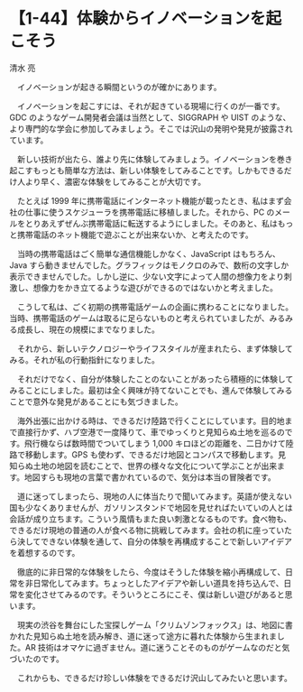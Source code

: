 # 【1-44】体験からイノベーションを起こそう

<div class="author">清水 亮</div>

　イノベーションが起きる瞬間というのが確かにあります。

　イノベーションを起こすには、それが起きている現場に行くのが一番です。GDC のようなゲーム開発者会議は当然として、SIGGRAPH や UIST のような、より専門的な学会に参加してみましょう。そこでは沢山の発明や発見が披露されています。

　新しい技術が出たら、誰より先に体験してみましょう。イノベーションを巻き起こすもっとも簡単な方法は、新しい体験をしてみることです。しかもできるだけ人より早く、濃密な体験をしてみることが大切です。

　たとえば 1999 年に携帯電話にインターネット機能が載ったとき、私はまず会社の仕事に使うスケジューラを携帯電話に移植しました。それから、PC のメールをとりあえずぜんぶ携帯電話に転送するようにしました。そのあと、私はもっと携帯電話のネット機能で遊ぶことが出来ないか、と考えたのです。

　当時の携帯電話はごく簡単な通信機能しかなく、JavaScript はもちろん、Java すら動きませんでした。グラフィックはモノクロのみで、数桁の文字しか表示できませんでした。しかし逆に、少ない文字によって人間の想像力をより刺激し、想像力をかき立てるような遊びができるのではないかと考えました。

　こうして私は、ごく初期の携帯電話ゲームの企画に携わることになりました。当時、携帯電話のゲームは取るに足らないものと考えられていましたが、みるみる成長し、現在の規模にまでなりました。

　それから、新しいテクノロジーやライフスタイルが産まれたら、まず体験してみる。それが私の行動指針になりました。

　それだけでなく、自分が体験したことのないことがあったら積極的に体験してみることにしました。最初は全く興味が持てないことでも、進んで体験してみることで意外な発見があることにも気づきました。

　海外出張に出かける時は、できるだけ陸路で行くことにしています。目的地まで直接行かず、ハブ空港で一度降りて、車でゆっくりと見知らぬ土地を巡るのです。飛行機ならば数時間でついてしまう 1,000 キロほどの距離を、二日かけて陸路で移動します。GPS も使わず、できるだけ地図とコンパスで移動します。見知らぬ土地の地図を読むことで、世界の様々な文化について学ぶことが出来ます。地図すらも現地の言葉で書かれているので、気分は本当の冒険者です。

　道に迷ってしまったら、現地の人に体当たりで聞いてみます。英語が使えない国も少なくありませんが、ガソリンスタンドで地図を見せればたいていの人とは会話が成り立ちます。こういう風情もまた良い刺激となるものです。食べ物も、できるだけ現地の普通の人が食べる物に挑戦してみます。会社の机に座っていたら決してできない体験を通して、自分の体験を再構成することで新しいアイデアを着想するのです。

　徹底的に非日常的な体験をしたら、今度はそうした体験を縮小再構成して、日常を非日常化してみます。ちょっとしたアイデアや新しい道具を持ち込んで、日常を変化させてみるのです。そういうところにこそ、僕は新しい遊びがあると思います。

　現実の渋谷を舞台にした宝探しゲーム「クリムゾンフォックス」は、地図に書かれた見知らぬ土地を読み解き、道に迷って途方に暮れた体験から生まれました。AR 技術はオマケに過ぎません。道に迷うことそのものがゲームなのだと気づいたのです。

　これからも、できるだけ珍しい体験をできるだけ沢山してみたいと思います。
